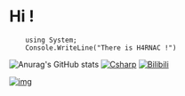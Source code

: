 # Hi ! 
```Csharp
    using System;
    Console.WriteLine("There is H4RNAC !")
```

![Anurag's GitHub stats](https://github-readme-stats.vercel.app/api?username=N4RNACACC&show_icons=true&theme=tokyonight)
[![Csharp](https://img.shields.io/badge/code-C%23-purple)](https://dotnet.microsoft.com/zh-cn/languages/csharp)
[![Bilibili](https://img.shields.io/badge/Bilibili-N4RNAC-pink?logo=bilibili)](https://space.bilibili.com/441061671)

[![img](img/118626927_p0.jpg)](https://pixiv.net/artworks/118626927)